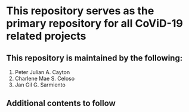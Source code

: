 # This repository serves as the primary repository for all CoViD-19 related projects

## This repository is maintained by the following:
1. Peter Julian A. Cayton
1. Charlene Mae S. Celoso
1. Jan Gil G. Sarmiento

## Additional contents to follow

